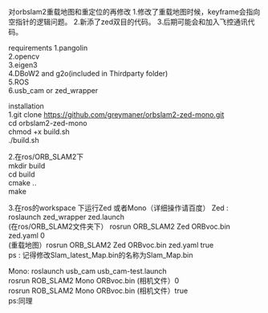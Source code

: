 对orbslam2重载地图和重定位的再修改
1.修改了重载地图时候，keyframe会指向空指针的逻辑问题。
2.新添了zed双目的代码。
3.后期可能会和加入飞控通讯代码。

requirements
1.pangolin  
2.opencv  
3.eigen3  
4.DBoW2 and g2o(included in Thirdparty folder)  
5.ROS  
6.usb_cam or zed_wrapper  
                         
installation   
1.git clone https://github.com/greymaner/orbslam2-zed-mono.git  
cd orbslam2-zed-mono   
chmod +x build.sh   
./build.sh    
             
2.在ros/ORB_SLAM2下   
mkdir build      
cd build        
cmake ..      
make      

3.在ros的workspace 下运行Zed 或者Mono（详细操作请百度）
 Zed : roslaunch zed_wrapper zed.launch   
(在ros/ORB_SLAM2文件夹下） rosrun ORB_SLAM2 Zed ORBvoc.bin zed.yaml 0   
(重载地图）rosrun ORB_SLAM2 Zed ORBvoc.bin zed.yaml true    
ps : 记得修改Slam_latest_Map.bin的名称为Slam_Map.bin    
     
Mono: roslaunch usb_cam usb_cam-test.launch   
      rosrun ROB_SLAM2 Mono ORBvoc.bin (相机文件）0   
      rosrun ROB_SLAM2 Mono ORBvoc.bin (相机文件）true   
ps:同理   
